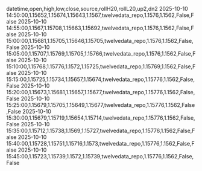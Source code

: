 datetime,open,high,low,close,source,rollH20,rollL20,up2,dn2
2025-10-10 14:50:00,1.15652,1.15674,1.15643,1.1567,twelvedata_repo,1.1576,1.1562,False,False
2025-10-10 14:55:00,1.1567,1.15708,1.15663,1.15692,twelvedata_repo,1.1576,1.1562,False,False
2025-10-10 15:00:00,1.15681,1.15705,1.15646,1.15705,twelvedata_repo,1.1576,1.1562,False,False
2025-10-10 15:05:00,1.15707,1.15769,1.15705,1.15766,twelvedata_repo,1.1576,1.1562,False,False
2025-10-10 15:10:00,1.15768,1.15776,1.1572,1.15725,twelvedata_repo,1.15769,1.1562,False,False
2025-10-10 15:15:00,1.15725,1.15734,1.15657,1.15674,twelvedata_repo,1.15776,1.1562,False,False
2025-10-10 15:20:00,1.15673,1.15681,1.15657,1.15677,twelvedata_repo,1.15776,1.1562,False,False
2025-10-10 15:25:00,1.15679,1.15705,1.15649,1.15677,twelvedata_repo,1.15776,1.1562,False,False
2025-10-10 15:30:00,1.15679,1.15719,1.15654,1.15714,twelvedata_repo,1.15776,1.1562,False,False
2025-10-10 15:35:00,1.15712,1.15738,1.1569,1.15727,twelvedata_repo,1.15776,1.1562,False,False
2025-10-10 15:40:00,1.15728,1.15751,1.15716,1.1573,twelvedata_repo,1.15776,1.1562,False,False
2025-10-10 15:45:00,1.15723,1.15739,1.1572,1.15739,twelvedata_repo,1.15776,1.1562,False,False
